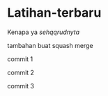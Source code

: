 # Latihan-terbaru
Kenapa ya
*sehqqrudnyta*

tambahan buat squash merge
<p>commit 1 </p>
<p>commit 2</p>
<p>commit 3</p>

